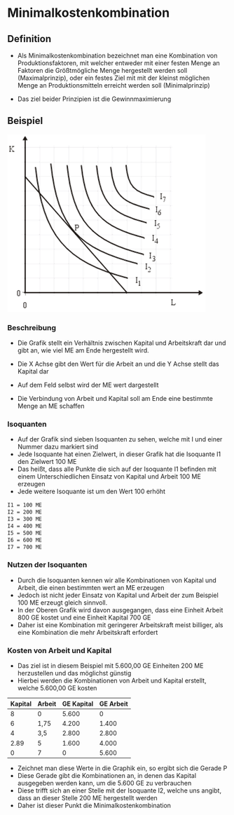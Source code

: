 # Minimalkostenkombination

## Definition

+ Als Minimalkostenkombination bezeichnet man eine Kombination von Produktionsfaktoren, mit welcher entweder mit einer festen Menge an Faktoren die Größtmögliche Menge hergestellt werden soll (Maximalprinzip), oder ein festes Ziel mit mit der kleinst möglichen Menge an Produktionsmitteln erreicht werden soll (Minimalprinzip)

+ Das ziel beider Prinzipien ist die Gewinnmaximierung

## Beispiel

![Empty](Bilder/Isoquante.png)

### Beschreibung

+ Die Grafik stellt ein Verhältnis zwischen Kapital und Arbeitskraft dar und gibt an, wie viel ME am Ende hergestellt wird.

+ Die X Achse gibt den Wert für die Arbeit an und die Y Achse stellt das Kapital dar

+ Auf dem Feld selbst wird der ME wert dargestellt

+ Die Verbindung von Arbeit und Kapital soll am Ende eine bestimmte Menge an ME schaffen

### Isoquanten

+ Auf der Grafik sind sieben Isoquanten zu sehen, welche mit I und einer Nummer dazu markiert sind
+ Jede Isoquante hat einen Zielwert, in dieser Grafik hat die Isoquante I1 den Zielwert 100 ME
+ Das heißt, dass alle Punkte die sich auf der Isoquante I1 befinden mit einem Unterschiedlichen Einsatz von Kapital und Arbeit 100 ME erzeugen
+ Jede weitere Isoquante ist um den Wert 100 erhöht

```
I1 = 100 ME
I2 = 200 ME
I3 = 300 ME
I4 = 400 ME
I5 = 500 ME
I6 = 600 ME
I7 = 700 ME
```

### Nutzen der Isoquanten

+ Durch die Isoquanten kennen wir alle Kombinationen von Kapital und Arbeit, die einen bestimmten wert an ME erzeugen
+ Jedoch ist nicht jeder Einsatz von Kapital und Arbeit der zum Beispiel 100 ME erzeugt gleich sinnvoll.
+ In der Oberen Grafik wird davon ausgegangen, dass eine Einheit Arbeit 800 GE kostet und eine Einheit Kapital 700 GE
+ Daher ist eine Kombination mit geringerer Arbeitskraft meist billiger, als eine Kombination die mehr Arbeitskraft erfordert

### Kosten von Arbeit und Kapital

+ Das ziel ist in diesem Beispiel mit 5.600,00 GE Einheiten 200 ME herzustellen und das möglichst günstig
+ Hierbei werden die Kombinationen von Arbeit und Kapital erstellt, welche 5.600,00 GE kosten

|Kapital|Arbeit|GE Kapital|GE Arbeit|
|-|-|-|-|
|8|0|5.600|0|
|6|1,75|4.200|1.400|
|4|3,5|2.800|2.800|
|2.89|5|1.600|4.000|
|0|7|0|5.600|

+ Zeichnet man diese Werte in die Graphik ein, so ergibt sich die Gerade P
+ Diese Gerade gibt die Kombinationen an, in denen das Kapital ausgegeben werden kann, um die 5.600 GE zu verbrauchen
+ Diese trifft sich an einer Stelle mit der Isoquante I2, welche uns angibt, dass an dieser Stelle 200 ME hergestellt werden
+ Daher ist dieser Punkt die Minimalkostenkombination